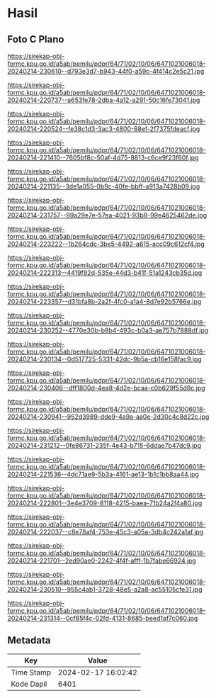 # Hasil

## Foto C Plano

https://sirekap-obj-formc.kpu.go.id/a5ab/pemilu/pdpr/64/71/02/10/06/6471021006018-20240214-230610--d793e3d7-b943-44f0-a59c-4f414c2e5c21.jpg

https://sirekap-obj-formc.kpu.go.id/a5ab/pemilu/pdpr/64/71/02/10/06/6471021006018-20240214-220737--a653fe78-2dba-4a12-a291-50c16fe73041.jpg

https://sirekap-obj-formc.kpu.go.id/a5ab/pemilu/pdpr/64/71/02/10/06/6471021006018-20240214-220524--fe38c1d3-3ac3-4800-88ef-2f7375fdeacf.jpg

https://sirekap-obj-formc.kpu.go.id/a5ab/pemilu/pdpr/64/71/02/10/06/6471021006018-20240214-221410--7605bf8c-50af-4d75-8813-c6ce9f23f60f.jpg

https://sirekap-obj-formc.kpu.go.id/a5ab/pemilu/pdpr/64/71/02/10/06/6471021006018-20240214-221135--3de1a055-0b9c-40fe-bbff-a913a7428b09.jpg

https://sirekap-obj-formc.kpu.go.id/a5ab/pemilu/pdpr/64/71/02/10/06/6471021006018-20240214-231757--99a29e7e-57ea-4021-93b8-99e4625462de.jpg

https://sirekap-obj-formc.kpu.go.id/a5ab/pemilu/pdpr/64/71/02/10/06/6471021006018-20240214-223222--1b264cdc-3be5-4492-a615-acc09c612cf4.jpg

https://sirekap-obj-formc.kpu.go.id/a5ab/pemilu/pdpr/64/71/02/10/06/6471021006018-20240214-222313--4419f92d-535e-44d3-b41f-51a1243cb35d.jpg

https://sirekap-obj-formc.kpu.go.id/a5ab/pemilu/pdpr/64/71/02/10/06/6471021006018-20240214-223357--d31bfa8b-2a2f-4fc0-a1a4-8d7e92b5766e.jpg

https://sirekap-obj-formc.kpu.go.id/a5ab/pemilu/pdpr/64/71/02/10/06/6471021006018-20240214-230252--4770e30b-b9b4-493c-b0a3-ae757b7888df.jpg

https://sirekap-obj-formc.kpu.go.id/a5ab/pemilu/pdpr/64/71/02/10/06/6471021006018-20240214-230134--0d517725-5331-42dc-9b5a-cb16e158fac9.jpg

https://sirekap-obj-formc.kpu.go.id/a5ab/pemilu/pdpr/64/71/02/10/06/6471021006018-20240214-230406--dff1800d-4ea8-4d2e-bcaa-c0b629f55d9c.jpg

https://sirekap-obj-formc.kpu.go.id/a5ab/pemilu/pdpr/64/71/02/10/06/6471021006018-20240214-230941--952d3989-dde9-4a9a-aa0e-2d30c4c8d22c.jpg

https://sirekap-obj-formc.kpu.go.id/a5ab/pemilu/pdpr/64/71/02/10/06/6471021006018-20240214-231212--0fe86731-235f-4e43-b715-6ddae7b47dc9.jpg

https://sirekap-obj-formc.kpu.go.id/a5ab/pemilu/pdpr/64/71/02/10/06/6471021006018-20240214-221536--4dc71ae9-5b3a-4161-ae13-1b1c1bb8aa44.jpg

https://sirekap-obj-formc.kpu.go.id/a5ab/pemilu/pdpr/64/71/02/10/06/6471021006018-20240214-222801--3e4e3709-8118-4215-baea-71b24a2f4a80.jpg

https://sirekap-obj-formc.kpu.go.id/a5ab/pemilu/pdpr/64/71/02/10/06/6471021006018-20240214-222037--c8e78af4-753e-45c3-a05a-3db4c242a1af.jpg

https://sirekap-obj-formc.kpu.go.id/a5ab/pemilu/pdpr/64/71/02/10/06/6471021006018-20240214-221701--2ed90ae0-2242-4f4f-afff-1b7fabe66924.jpg

https://sirekap-obj-formc.kpu.go.id/a5ab/pemilu/pdpr/64/71/02/10/06/6471021006018-20240214-230510--955c4ab1-3728-48e5-a2a8-ac55105cfe31.jpg

https://sirekap-obj-formc.kpu.go.id/a5ab/pemilu/pdpr/64/71/02/10/06/6471021006018-20240214-231314--0cf85f4c-02fd-4131-8685-beed1af7c060.jpg


## Metadata

| Key        | Value               |
| ---------- | ------------------- |
| Time Stamp | 2024-02-17 16:02:42 |
| Kode Dapil | 6401                |



